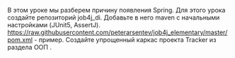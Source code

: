 В этом уроке мы разберем причину появления Spring.
Для этого урока создайте репозиторий job4j_di. 
Добавьте в него maven c начальными настройками (JUnit5, AssertJ).
https://raw.githubusercontent.com/peterarsentev/job4j_elementary/master/pom.xml - пример.
Создайте упрощенный каркас проекта Tracker из раздела ООП . 